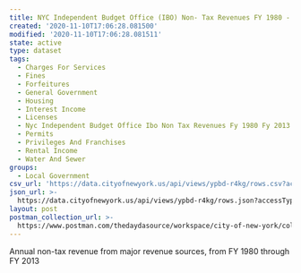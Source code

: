 ```yaml
---
title: NYC Independent Budget Office (IBO) Non- Tax Revenues FY 1980 - FY 2013
created: '2020-11-10T17:06:28.081500'
modified: '2020-11-10T17:06:28.081511'
state: active
type: dataset
tags:
  - Charges For Services
  - Fines
  - Forfeitures
  - General Government
  - Housing
  - Interest Income
  - Licenses
  - Nyc Independent Budget Office Ibo Non Tax Revenues Fy 1980 Fy 2013
  - Permits
  - Privileges And Franchises
  - Rental Income
  - Water And Sewer
groups:
  - Local Government
csv_url: 'https://data.cityofnewyork.us/api/views/ypbd-r4kg/rows.csv?accessType=DOWNLOAD'
json_url: >-
  https://data.cityofnewyork.us/api/views/ypbd-r4kg/rows.json?accessType=DOWNLOAD
layout: post
postman_collection_url: >-
  https://www.postman.com/thedaydasource/workspace/city-of-new-york/collection/15909983-c3e20164-0940-4d52-b87e-b6e6ab8e5b45
---
```

Annual non-tax revenue from major revenue sources, from FY 1980 through FY 2013
